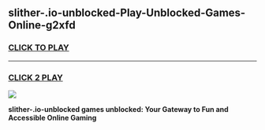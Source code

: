 
## slither-.io-unblocked-Play-Unblocked-Games-Online-g2xfd
<h3>
<a href="https://premium76.site?title=slither-.io-unblocked&ref=25A">CLICK TO PLAY</a></h3>
<hr>

<h3>
<a href="https://premium76.site?title=slither-.io-unblocked&ref=25A">CLICK 2 PLAY</a>
  
</h3>

<a href="https://premium76.site?title=slither-.io-unblocked&ref=25A"><img src="https://clearcache.store/games.png"></a>


**slither-.io-unblocked games unblocked: Your Gateway to Fun and Accessible Online Gaming**
